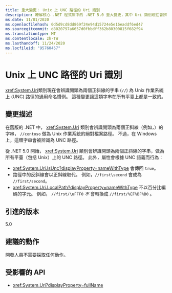 ```yaml
---
title: 重大變更： Unix 上 UNC 路徑的 Uri 識別
description: 瞭解核心 .NET 程式庫中的 .NET 5.0 重大變更，其中 Uri 類別現在會辨識開頭為兩個正斜線的字串，做為 Unix 上的 UNC 路徑。
ms.date: 11/01/2020
ms.openlocfilehash: 0d5d9cd8dd869f24e94d15724e5e16eaddf6ed47
ms.sourcegitcommit: d8020797a6657d0fbbdff362b80300815f682f94
ms.translationtype: MT
ms.contentlocale: zh-TW
ms.lasthandoff: 11/24/2020
ms.locfileid: "95760457"
---
```

# <a name="uri-recognition-of-unc-paths-on-unix"></a>Unix 上 UNC 路徑的 Uri 識別

<xref:System.Uri>類別現在會辨識開頭為兩個正斜線的字串 (`//`) 為 Unix 作業系統上 (UNC) 路徑的通用命名慣例。 這種變更讓這類字串在所有平臺上都是一致的。

## <a name="change-description"></a>變更描述

在舊版的 .NET 中， <xref:System.Uri> 類別會辨識開頭為兩個正斜線（例如，）的字串， `//contoso` 做為 Unix 作業系統的絕對檔案路徑。 不過，在 Windows 上，這類字串會被辨識為 UNC 路徑。

從 .NET 5.0 開始， <xref:System.Uri> 類別會辨識開頭為兩個正斜線的字串，做為所有平臺（包括 Unix）上的 UNC 路徑。 此外，屬性會根據 UNC 語義而行為：

- <xref:System.Uri.IsUnc?displayProperty=nameWithType> 會傳回 `true`。
- 路徑中的反斜線會以正斜線取代。 例如，`//first\second` 會成為 `//first/second`。
- <xref:System.Uri.LocalPath?displayProperty=nameWithType> 不以百分比編碼的字元。 例如， `//first/\uFFF0` *不* 會轉換成 `//first/%EF%BF%B0` 。

## <a name="version-introduced"></a>引進的版本

5.0

## <a name="recommended-action"></a>建議的動作

開發人員不需要採取任何動作。

## <a name="affected-apis"></a>受影響的 API

- <xref:System.Uri?displayProperty=fullName>

<!--

#### Category

Core .NET libraries

### Affected APIs

- `T:System.Uri`

-->
